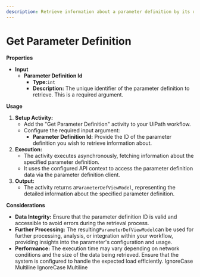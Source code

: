 ```yaml
---
description: Retrieve information about a parameter definition by its unique identifier.
---
```


# Get Parameter Definition

**Properties**

* **Input**
  * **Parameter Definition Id**
    * **Type:**`int`
    * **Description:** The unique identifier of the parameter definition to retrieve. This is a required argument.

**Usage**

1. **Setup Activity:**
   * Add the "Get Parameter Definition" activity to your UiPath workflow.
   * Configure the required input argument:
     * **Parameter Definition Id:** Provide the ID of the parameter definition you wish to retrieve information about.
2. **Execution:**
   * The activity executes asynchronously, fetching information about the specified parameter definition.
   * It uses the configured API context to access the parameter definition data via the parameter definition client.
3. **Output:**
   * The activity returns a`ParameterDefViewModel`, representing the detailed information about the specified parameter definition.

**Considerations**

* **Data Integrity:** Ensure that the parameter definition ID is valid and accessible to avoid errors during the retrieval process.
* **Further Processing:** The resulting`ParameterDefViewModel`can be used for further processing, analysis, or integration within your workflow, providing insights into the parameter's configuration and usage.
* **Performance:** The execution time may vary depending on network conditions and the size of the data being retrieved. Ensure that the system is configured to handle the expected load efficiently.
 IgnoreCase Multiline IgnoreCase Multiline
